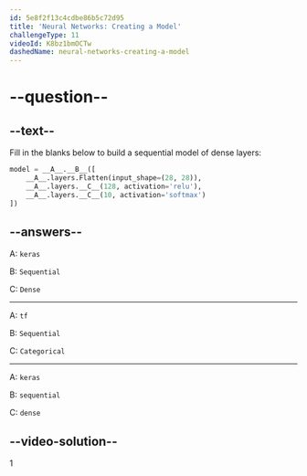 ```yaml
---
id: 5e8f2f13c4cdbe86b5c72d95
title: 'Neural Networks: Creating a Model'
challengeType: 11
videoId: K8bz1bmOCTw
dashedName: neural-networks-creating-a-model
---
```


# --question--

## --text--

Fill in the blanks below to build a sequential model of dense layers:

```py
model = __A__.__B__([
    __A__.layers.Flatten(input_shape=(28, 28)),
    __A__.layers.__C__(128, activation='relu'),
    __A__.layers.__C__(10, activation='softmax')
])
```

## --answers--

A: `keras`

B: `Sequential`

C: `Dense`

---

A: `tf`

B: `Sequential`

C: `Categorical`

---

A: `keras`

B: `sequential`

C: `dense`

## --video-solution--

1
